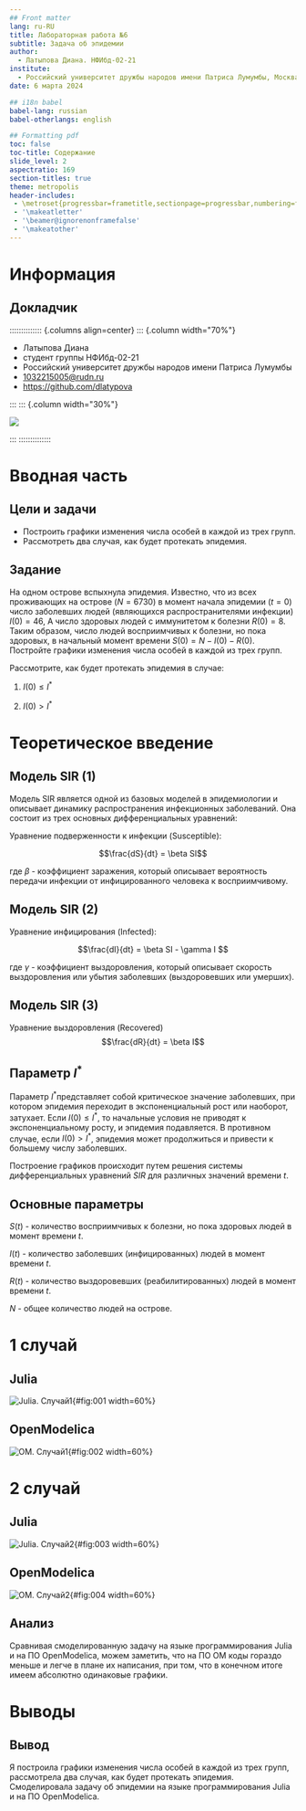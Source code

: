 ```yaml
---
## Front matter
lang: ru-RU
title: Лабораторная работа №6
subtitle: Задача об эпидемии
author:
  - Латыпова Диана. НФИбд-02-21
institute:
  - Российский университет дружбы народов имени Патриса Лумумбы, Москва, Россия
date: 6 марта 2024

## i18n babel
babel-lang: russian
babel-otherlangs: english

## Formatting pdf
toc: false
toc-title: Содержание
slide_level: 2
aspectratio: 169
section-titles: true
theme: metropolis
header-includes:
 - \metroset{progressbar=frametitle,sectionpage=progressbar,numbering=fraction}
 - '\makeatletter'
 - '\beamer@ignorenonframefalse'
 - '\makeatother'
---
```


# Информация

## Докладчик

:::::::::::::: {.columns align=center}
::: {.column width="70%"}

  * Латыпова Диана
  * студент группы НФИбд-02-21
  * Российский университет дружбы народов имени Патриса Лумумбы
  * [1032215005@rudn.ru](mailto:1032215005@rudn.ru)
  * <https://github.com/dlatypova>

:::
::: {.column width="30%"}

![](./image/me.jpg)

:::
::::::::::::::

# Вводная часть

## Цели и задачи

- Построить графики изменения числа особей в каждой из трех групп.
- Рассмотреть два случая, как будет протекать эпидемия.

## Задание

На одном острове вспыхнула эпидемия. Известно, что из всех проживающих на острове 
$(N=6730)$ в момент начала эпидемии $(t=0)$ число заболевших людей 
(являющихся распространителями инфекции) $I(0)=46$, А число здоровых людей с иммунитетом 
к болезни $R(0)=8$. Таким образом, число людей восприимчивых к болезни, 
но пока здоровых, в начальный момент времени $S(0)=N-I(0)-R(0)$.
Постройте графики изменения числа особей в каждой из трех групп.

Рассмотрите, как будет протекать эпидемия в случае:

1.	$I(0)\leq I^*$

2.	$I(0)>I^*$

# Теоретическое введение

## Модель SIR (1)

Модель SIR является одной из базовых моделей в эпидемиологии и описывает динамику распространения инфекционных заболеваний. Она состоит из трех основных дифференциальных уравнений:

Уравнение подверженности к инфекции (Susceptible):

$$\frac{dS}{dt} = \beta SI$$

где $\beta$ - коэффициент заражения, который описывает вероятность передачи инфекции от инфицированного человека к восприимчивому.

## Модель SIR (2)

Уравнение инфицирования (Infected):

$$\frac{dI}{dt} = \beta SI - \gamma I $$

где $\gamma$ - коэффициент выздоровления, который описывает скорость выздоровления или убытия заболевших (выздоровевших или умерших).

## Модель SIR (3)

Уравнение выздоровления (Recovered)$$\frac{dR}{dt} = \beta I$$

## Параметр $I^*$
Параметр $I^*$представляет собой критическое значение заболевших, при котором эпидемия переходит в экспоненциальный рост или наоборот, затухает. Если $I(0)\leq I^*$, то начальные условия не приводят к экспоненциальному росту, и эпидемия подавляется. В противном случае, если $I(0)>I^*$, эпидемия может продолжиться и привести к большему числу заболевших.

Построение графиков происходит путем решения системы дифференциальных уравнений $SIR$ для различных значений времени $t$.

## Основные параметры

$S(t)$ - количество восприимчивых к болезни, но пока здоровых людей в момент времени $t$.

$I(t)$ - количество заболевших (инфицированных) людей в момент времени $t$.

$R(t)$ - количество выздоровевших (реабилитированных) людей в момент времени $t$.

$N$ - общее количество людей на острове.

# 1 случай

## Julia

![Julia. Случай1](image/jullab6_1.png){#fig:001 width=60%}

## OpenModelica

![OM. Случай1](image/lab6_1.jpg){#fig:002 width=60%}

# 2 случай

## Julia

![Julia. Случай2](image/jullab6_2.png){#fig:003 width=60%}

## OpenModelica

![OM. Случай2](image/lab6_2.jpg){#fig:004 width=60%}


## Анализ

Сравнивая смоделированную задачу на языке программирования Julia и на ПО OpenModelica, можем заметить, что на ПО ОМ коды гораздо меньше и легче в плане их написания, при том, что в конечном итоге имеем абсолютно одинаковые графики. 

# Выводы

## Вывод

Я построила графики изменения числа особей в каждой из трех групп, рассмотрела два случая, как будет протекать эпидемия. Смоделировала задачу об эпидемии на языке программирования Julia и на ПО OpenModelica.

